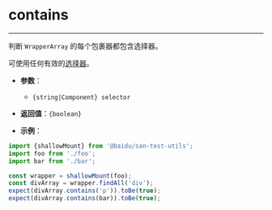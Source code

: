 # contains
---

判断 `WrapperArray` 的每个包裹器都包含选择器。

可使用任何有效的[选择器](../api/selector.md)。

* **参数**：

    - `{string|Component} selector`

* **返回值**：`{boolean}`

* **示例**：

```js
import {shallowMount} from '@baidu/san-test-utils';
import foo from './foo';
import bar from './bar';

const wrapper = shallowMount(foo);
const divArray = wrapper.findAll('div');
expect(divArray.contains('p')).toBe(true);
expect(divArray.contains(bar)).toBe(true);
```
